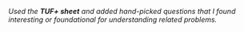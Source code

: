 _Used the **TUF+ sheet** and added hand-picked questions that I found interesting or foundational for understanding related problems._
